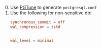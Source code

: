 0.  Use [PGTune](https://github.com/le0pard/pgtune) to generate `postgresql.conf` 
0.  Use the following for non-sensitive db:
    ```conf
    synchronous_commit = off 
    wal_compression = zstd


    wal_level = minimal
    ```
